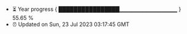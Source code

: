 - ⏳ Year progress { ████████████████▁▁▁▁▁▁▁▁▁▁▁▁▁▁ } 55.65 %
- ⏰ Updated on Sun, 23 Jul 2023 03:17:45 GMT

